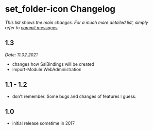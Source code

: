 set_folder-icon Changelog
================

_This list shows the main changes. For a much more detailed list, simply refer to [commit messages](https://github.com/BlackSealsnet/change_wmsvc-certificate/commits/main)._

1.3
-----
_Date: 11.02.2021_
- changes how SslBindings will be created
- Import-Module WebAdministration

1.1 - 1.2
----
- don't remember. Some bugs and changes of features I guess.

1.0
---
- initial release sometime in 2017
